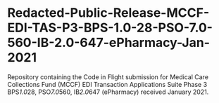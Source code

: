 # Redacted-Public-Release-MCCF-EDI-TAS-P3-BPS-1.0-28-PSO-7.0-560-IB-2.0-647-ePharmacy-Jan-2021
Repository containing the Code in Flight submission for Medical Care Collections Fund (MCCF) EDI Transaction Applications Suite Phase 3 BPS*1.0*28, PSO*7.0*560, IB*2.0*647 (ePharmacy) received January 2021.
